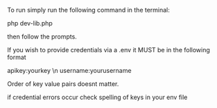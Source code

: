 To run simply run the following command in the terminal: 

php dev-lib.php

then follow the prompts.

If you wish to provide credentials via a .env it MUST be in the following format

apikey:yourkey \n
username:yourusername

Order of key value pairs doesnt matter.

if credential errors occur check spelling of keys in your env file
